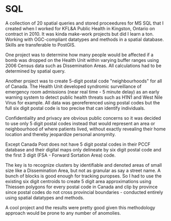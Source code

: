 SQL
===

A collection of 20 spatial queries and stored proceedures for MS SQL that I created when I worked for KFL&A Public Health in Kingston, Ontario on contract in 2010. It was kinda make-work projects but did I learn a ton. Working with OGC-compliant datatypes and methods in a spatial database. Skills are transferable to PostGIS.

One project was to determine how many people would be affected if a bomb was dropped on the Health Unit within varying buffer ranges using 2006 Census data such as Dissemination Areas. All calculations had to be determined by spatial query.

Another project was to create 5-digit postal code "neighbourhoods" for all of Canada. The Health Unit developed syndromic surveillance of emergency room admissions (near real time - 5 minute delay) as an early warning system to detect public health threats such as H1N1 and West Nile Virus for example. All data was georeferenced using postal codes but the full six digit postal code is too precise that can identify individuals.

Confidentiality and privacy are obvious public concerns so it was decided to use only 5 digit postal codes instead that would represent an area or neighbourhood of where patients lived, without exactly revealing their home location and thereby jeopardize personal anonymity.

Except Canada Post does not have 5 digit postal codes in their PCCF database and their digital maps only delineate by six digit postal code and the first 3 digit (FSA - Forward Sortation Area) code.

The key is to recognize clusters by identifiable and denoted areas of small size like a Dissemination Area, but not as granular as say a street name. A bunch of blocks is good enough for tracking puropses. So I had to use the existing six digit centroids to create 5 digit area approximations using Thiessen polygons for every postal code in Canada and clip by province since postal codes do not cross provincial boundaries - conducted entirely using spatial datatypes and methods.

A cool project and the results were pretty good given this methodology approach would be prone to any number of anomolies.
